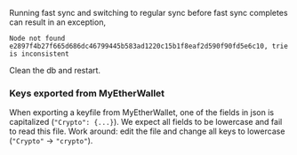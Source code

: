 Running fast sync and switching to regular sync before fast sync completes can result in an exception, 

`Node not found e2897f4b27f665d686dc46799445b583ad1220c15b1f8eaf2d590f90fd5e6c10, trie is inconsistent`

Clean the db and restart. 

### Keys exported from MyEtherWallet

When exporting a keyfile from MyEtherWallet, one of the fields in json is capitalized (`"Crypto": {...}`). We expect all fields to be lowercase and fail to read this file.
Work around: edit the file and change all keys to lowercase (`"Crypto"` -> `"crypto"`).